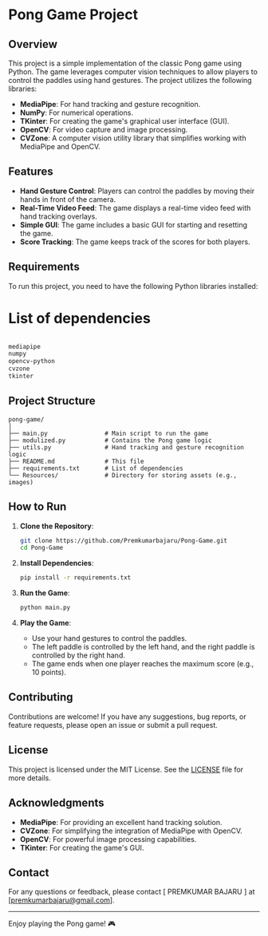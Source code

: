 # Pong Game Project

## Overview
This project is a simple implementation of the classic Pong game using Python. The game leverages computer vision techniques to allow players to control the paddles using hand gestures. The project utilizes the following libraries:

- **MediaPipe**: For hand tracking and gesture recognition.
- **NumPy**: For numerical operations.
- **TKinter**: For creating the game's graphical user interface (GUI).
- **OpenCV**: For video capture and image processing.
- **CVZone**: A computer vision utility library that simplifies working with MediaPipe and OpenCV.

## Features
- **Hand Gesture Control**: Players can control the paddles by moving their hands in front of the camera.
- **Real-Time Video Feed**: The game displays a real-time video feed with hand tracking overlays.
- **Simple GUI**: The game includes a basic GUI for starting and resetting the game.
- **Score Tracking**: The game keeps track of the scores for both players.

## Requirements
To run this project, you need to have the following Python libraries installed:
# List of dependencies
```bash

mediapipe
numpy
opencv-python
cvzone
tkinter
```

## Project Structure
```
pong-game/
│
├── main.py                # Main script to run the game
├── modulized.py           # Contains the Pong game logic
├── utils.py               # Hand tracking and gesture recognition logic
├── README.md              # This file
├── requirements.txt       # List of dependencies
└── Resources/             # Directory for storing assets (e.g., images)

```

## How to Run
1. **Clone the Repository**:
   ```bash
   git clone https://github.com/Premkumarbajaru/Pong-Game.git
   cd Pong-Game
   ```

2. **Install Dependencies**:
   ```bash
   pip install -r requirements.txt
   ```

3. **Run the Game**:
   ```bash
   python main.py
   ```

4. **Play the Game**:
   - Use your hand gestures to control the paddles.
   - The left paddle is controlled by the left hand, and the right paddle is controlled by the right hand.
   - The game ends when one player reaches the maximum score (e.g., 10 points).

## Contributing
Contributions are welcome! If you have any suggestions, bug reports, or feature requests, please open an issue or submit a pull request.

## License
This project is licensed under the MIT License. See the [LICENSE](LICENSE) file for more details.

## Acknowledgments
- **MediaPipe**: For providing an excellent hand tracking solution.
- **CVZone**: For simplifying the integration of MediaPipe with OpenCV.
- **OpenCV**: For powerful image processing capabilities.
- **TKinter**: For creating the game's GUI.

## Contact
For any questions or feedback, please contact [ PREMKUMAR BAJARU ] at [premkumarbajaru@gmail.com].

---

Enjoy playing the Pong game! 🎮
